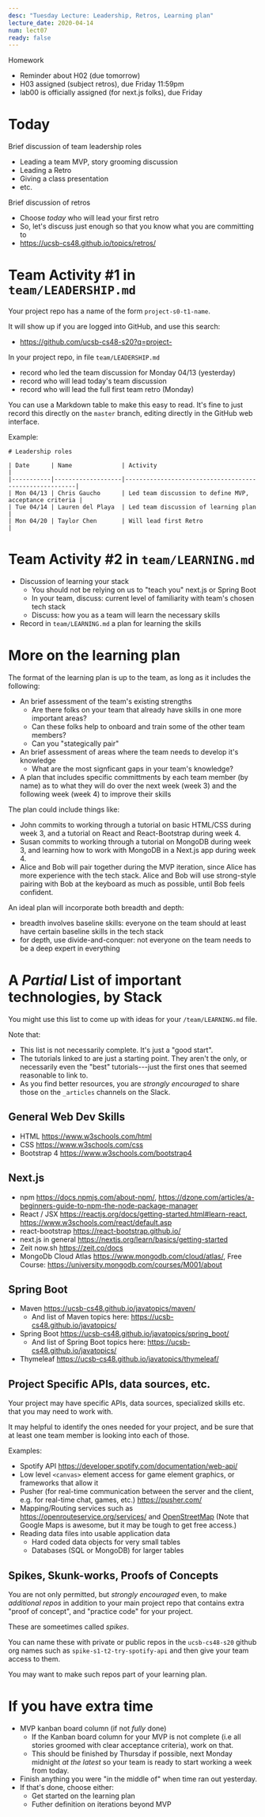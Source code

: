 ```yaml
---
desc: "Tuesday Lecture: Leadership, Retros, Learning plan"
lecture_date: 2020-04-14
num: lect07
ready: false
---
```



Homework 
* Reminder about H02 (due tomorrow) 
* H03 assigned (subject retros), due Friday 11:59pm
* lab00 is officially assigned (for next.js folks), due Friday

# Today

Brief discussion of team leadership roles
- Leading a team MVP, story grooming discussion
- Leading a Retro 
- Giving a class presentation
- etc.

Brief discussion of retros
- Choose *today* who will lead your first retro
- So, let's discuss just enough so that you know what you are committing to
- <https://ucsb-cs48.github.io/topics/retros/>

# Team Activity #1 in `team/LEADERSHIP.md`

Your project repo has a name of the form `project-s0-t1-name`.

It will show up if you are logged into GitHub, and use this search:

* <https://github.com/ucsb-cs48-s20?q=project->

In your project repo, in file `team/LEADERSHIP.md`
- record who led the team discussion for Monday 04/13 (yesterday)
- record who will lead today's team discussion
- record who will lead the full first team retro (Monday)

You can use a Markdown table to make this easy to read.  It's fine to just record this directly on the `master` branch, editing directly in the GitHub web interface.

Example:

```
# Leadership roles

| Date      | Name              | Activity                                               |
|-----------|-------------------|--------------------------------------------------------|
| Mon 04/13 | Chris Gaucho      | Led team discussion to define MVP, acceptance criteria | 
| Tue 04/14 | Lauren del Playa  | Led team discussion of learning plan                   | 
| Mon 04/20 | Taylor Chen       | Will lead first Retro                                  | 

```

# Team Activity #2 in `team/LEARNING.md`

* Discussion of learning your stack
  - You should not be relying on us to "teach you" next.js or Spring Boot
  - In your team, discuss: current level of familiarity with team's chosen tech stack
  - Discuss: how you as a team will learn the necessary skills
* Record in `team/LEARNING.md` a plan for learning the skills
  
# More on the learning plan

The format of the learning plan is up to the team, as long as it includes the following:

* An brief assessment of the team's existing strengths
  - Are there folks on your team that already have skills in one more important areas?
  - Can these folks help to onboard and train some of the other team members?
  - Can you "stategically pair"
* An brief assessment of areas where the team needs to develop it's knowledge
  - What are the most signficant gaps in your team's knowledge?
* A plan that includes specific committments by each team member (by name) as to what they will do over the next 
  week (week 3) and the following week (week 4) to improve their skills

The plan could include things like:

* John commits to working through a tutorial on basic HTML/CSS during week 3, and a tutorial on React and React-Bootstrap during week 4.
* Susan commits to working through a tutorial on MongoDB during week 3, and learning how to work with MongoDB in a Next.js app during week 4.
* Alice and Bob will pair together during the MVP iteration, since Alice has more experience with the tech stack.  Alice and
  Bob will use strong-style pairing with Bob at the keyboard as much as possible, until Bob feels confident. 
  
An ideal plan will incorporate both breadth and depth:
* breadth involves baseline skills: everyone on the team should at least have certain baseline skills in the tech stack
* for depth, use divide-and-conquer: not everyone on the team needs to be a deep expert in everything

# A *Partial* List of important technologies, by Stack

You might use this list to come up with ideas for your `/team/LEARNING.md` file.

Note that:
* This list is not necessarily complete. It's just a "good start".
* The tutorials linked to are just a starting point.   They aren't the only, or necessarily even the "best" tutorials---just the first ones that seemed reasonable to link to.
* As you find better resources, you are *strongly encouraged* to share those on the `_articles` channels on the Slack.


## General Web Dev Skills

* HTML <https://www.w3schools.com/html>
* CSS <https://www.w3schools.com/css>
* Bootstrap 4 <https://www.w3schools.com/bootstrap4>


## Next.js

* npm <https://docs.npmjs.com/about-npm/>, <https://dzone.com/articles/a-beginners-guide-to-npm-the-node-package-manager>
* React / JSX  <https://reactjs.org/docs/getting-started.html#learn-react>, <https://www.w3schools.com/react/default.asp>
* react-bootstrap <https://react-bootstrap.github.io/>
* next.js in general <https://nextjs.org/learn/basics/getting-started>
* Zeit now.sh <https://zeit.co/docs>
* MongoDb Cloud Atlas <https://www.mongodb.com/cloud/atlas/>, Free Course: <https://university.mongodb.com/courses/M001/about>


## Spring Boot

* Maven <https://ucsb-cs48.github.io/javatopics/maven/>
  * And list of Maven topics here: <https://ucsb-cs48.github.io/javatopics/>
* Spring Boot <https://ucsb-cs48.github.io/javatopics/spring_boot/>
  * And list of Spring Boot topics here: <https://ucsb-cs48.github.io/javatopics/>
* Thymeleaf <https://ucsb-cs48.github.io/javatopics/thymeleaf/>


## Project Specific APIs, data sources, etc.

Your project may have specific APIs, data sources, specialized skills etc. that you may need to work with.  

It may helpful to identify the ones needed for your project, and be sure that at least one team member is looking into each of those.

Examples:
* Spotify API <https://developer.spotify.com/documentation/web-api/>
* Low level `<canvas>` element access for game element graphics, or frameworks that allow it
* Pusher (for real-time communication between the server and the client, e.g. for real-time chat, games, etc.) <https://pusher.com/>
* Mapping/Routing services such as <https://openrouteservice.org/services/> and [OpenStreetMap](https://wiki.openstreetmap.org/wiki/Frameworks#Displaying_interactive_maps) (Note that Google Maps is awesome, but it may be tough to get free access.)
* Reading data files into usable application data
  - Hard coded data objects for very small tables
  - Databases (SQL or MongoDB) for larger tables

## Spikes, Skunk-works, Proofs of Concepts

You are not only permitted, but *strongly encouraged* even, to make *additional repos* in addition to your main project
repo that contains extra "proof of concept", and "practice code" for your project.

These are someetimes called *spikes*.

You can name these with private or public repos in the `ucsb-cs48-s20` github org names such as `spike-s1-t2-try-spotify-api` and then give your team access to them.

You may want to make such repos part of your learning plan.

# If you have extra time

* MVP kanban board column (if not *fully* done)
  - If the Kanban board column for your MVP is not complete (i.e all stories groomed with clear acceptance criteria), work on that.   
  - This should be finished by Thursday if possible, next Monday midnight *at the latest* so your team is ready to start working a week from today.
* Finish anything you were "in the middle of" when time ran out yesterday.
* If that's done, choose either:
  - Get started on the learning plan
  - Futher definition on iterations beyond MVP
  
